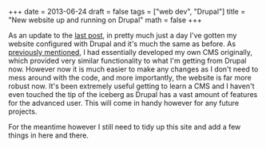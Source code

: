 +++
date = 2013-06-24
draft = false
tags = ["web dev", "Drupal"]
title = "New website up and running on Drupal"
math = false
+++

As an update to the [last post](http://stuartlacy.co.uk/2013/06/21/drupal-wins/), in pretty much just a day I've gotten my website configured with Drupal and it's much the same as before. As [previously mentioned](http://stuartlacy.co.uk2013/05/05/website-update-in-the-works/), I had essentially developed my own CMS originally, which provided very similar functionality to what I'm getting from Drupal now. However now it is much easier to make any changes as I don't need to mess around with the code, and more importantly, the website is far more robust now. It's been extremely useful getting to learn a CMS and I haven't even touched the tip of the iceberg as Drupal has a vast amount of features for the advanced user. This will come in handy however for any future projects.

For the meantime however I still need to tidy up this site and add a few things in here and there.

